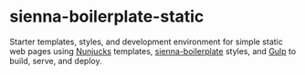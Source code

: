 # sienna-boilerplate-static
Starter templates, styles, and development environment for simple static web pages using [Nunjucks](https://mozilla.github.io/nunjucks/) templates, [sienna-boilerplate](https://github.com/siennamw/sienna-boilerplate) styles, and [Gulp](http://gulpjs.com/) to build, serve, and deploy.
